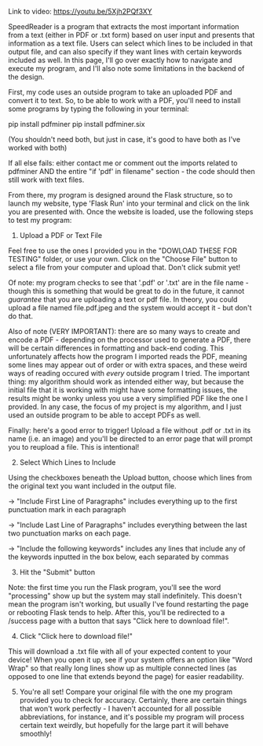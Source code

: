 Link to video: https://youtu.be/5Xjh2PQf3XY

SpeedReader is a program that extracts the most important information from a text (either in PDF or .txt form) based on user input and presents that information as a text file. Users can select which lines to be included in that output file, and can also specify if they want lines with certain keywords included as well. In this page, I'll go over exactly how to navigate and execute my program, and I'll also note some limitations in the backend of the design. 

First, my code uses an outside program to take an uploaded PDF and convert it to text. So, to be able to work with a PDF, you'll need to install some programs by typing the following in your terminal:

pip install pdfminer
pip install pdfminer.six

(You shouldn't need both, but just in case, it's good to have both as I've worked with both)

If all else fails: either contact me or comment out the imports related to pdfminer AND the entire "if 'pdf' in filename" section - the code should then still work with text files. 

From there, my program is designed around the Flask structure, so to launch my website, type 'Flask Run' into your terminal and click on the link you are presented with. Once the website is loaded, use the following steps to test my program:

1) Upload a PDF or Text File

Feel free to use the ones I provided you in the "DOWLOAD THESE FOR TESTING" folder, or use your own. Click on the "Choose File" button to select a file from your computer and upload that. Don't click submit yet! 

Of note: my program checks to see that '.pdf' or '.txt' are in the file name - though this is something that would be great to do in the future, it cannot *guarantee* that you are uploading a text or pdf file. In theory, you could upload a file named file.pdf.jpeg and the system would accept it - but don't do that. 

Also of note (VERY IMPORTANT): there are so many ways to create and encode a PDF - depending on the processor used to generate a PDF, there will be certain differences in formatting and back-end coding. This unfortunately affects how the program I imported reads the PDF, meaning some lines may appear out of order or with extra spaces, and these weird ways of reading occured with *every* outside program I tried. The important thing: my algorithm should work as intended either way, but because the initial file that it is working with might have some formatting issues, the results might be wonky unless you use a very simplified PDF like the one I provided. In any case, the focus of my project is my algorithm, and I just used an outside program to be able to accept PDFs as well. 

Finally: here's a good error to trigger! Upload a file without .pdf or .txt in its name (i.e. an image) and you'll be directed to an error page that will prompt you to reupload a file. This is intentional!

2) Select Which Lines to Include

Using the checkboxes beneath the Upload button, choose which lines from the original text you want included in the output file.

-> "Include First Line of Paragraphs" includes everything up to the first punctuation mark in each paragraph

-> "Include Last Line of Paragraphs" includes everything between the last two punctuation marks on each page. 

-> "Include the following keywords" includes any lines that include any of the keywords inputted in the box below, each separated by commas

3) Hit the "Submit" button

Note: the first time you run the Flask program, you'll see the word "processing" show up but the system may stall indefinitely. This doesn't mean the program isn't working, but usually I've found restarting the page or rebooting Flask tends to help. After this, you'll be redirected to a /success page with a button that says "Click here to download file!".

4) Click "Click here to download file!"

This will download a .txt file with all of your expected content to your device! When you open it up, see if your system offers an option like "Word Wrap" so that really long lines show up as multiple connected lines (as opposed to one line that extends beyond the page) for easier readability. 

5) You're all set! Compare your original file with the one my program provided you to check for accuracy. Certainly, there are certain things that won't work perfectly - I haven't accounted for all possible abbreviations, for instance, and it's possible my program will process certain text weirdly, but hopefully for the large part it will behave smoothly! 